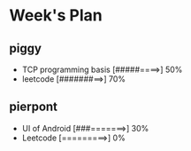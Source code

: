 # Week's Plan

## piggy

- TCP programming basis [#####====>] 50%
- leetcode [#######==>] 70%

## pierpont

- UI of Android [###=======>] 30%
- Leetcode [=========>] 0%
